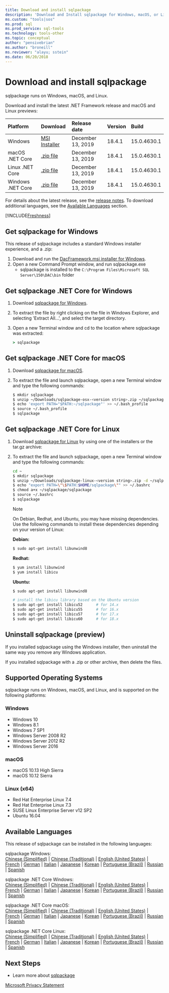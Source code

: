 ```yaml
---
title: Download and install sqlpackage
description: 'Download and Install sqlpackage for Windows, macOS, or Linux'
ms.custom: "tools|sos"
ms.prod: sql
ms.prod_service: sql-tools
ms.technology: tools-other
ms.topic: conceptual
author: "pensivebrian"
ms.author: "broneill"
ms.reviewer: "alayu; sstein"
ms.date: 06/20/2018
---
```


# Download and install sqlpackage

sqlpackage runs on Windows, macOS, and Linux.

Download and install the latest .NET Framework release and macOS and Linux previews:

|Platform|Download|Release date|Version|Build
|:---|:---|:---|:---|:---|
|Windows|[MSI Installer](https://go.microsoft.com/fwlink/?linkid=2113703)|December 13, 2019|18.4.1|15.0.4630.1|
|macOS .NET Core |[.zip file](https://go.microsoft.com/fwlink/?linkid=2113705)|December 13, 2019| 18.4.1|15.0.4630.1|
|Linux .NET Core |[.zip file](https://go.microsoft.com/fwlink/?linkid=2113331)|December 13, 2019| 18.4.1|15.0.4630.1|
|Windows .NET Core |[.zip file](https://go.microsoft.com/fwlink/?linkid=2113704)|December 13, 2019| 18.4.1|15.0.4630.1|

For details about the latest release, see the [release notes](release-notes-sqlpackage.md). To download additional languages, see the [Available Languages](#available-languages) section.

[!INCLUDE[Freshness](../includes/paragraph-content/fresh-note-steps-feedback.md)]

## Get sqlpackage for Windows

This release of sqlpackage includes a standard Windows installer experience, and a .zip: 

1. Download and run the [DacFramework.msi installer for Windows](https://go.microsoft.com/fwlink/?linkid=2113703).
2. Open a new Command Prompt window, and run sqlpackage.exe
    - sqlpackage is installed to the ```C:\Program Files\Microsoft SQL Server\150\DAC\bin``` folder

## Get sqlpackage .NET Core for Windows

1. Download [sqlpackage for Windows](https://go.microsoft.com/fwlink/?linkid=2113704).
2. To extract the file by right clicking on the file in Windows Explorer, and selecting 'Extract All...', and select the target directory.
3. Open a new Terminal window and cd to the location where sqlpackage was extracted:

   ```cmd
   > sqlpackage
   ```

## Get sqlpackage .NET Core for macOS

1. Download [sqlpackage for macOS](https://go.microsoft.com/fwlink/?linkid=2113705).
2. To extract the file and launch sqlpackage, open a new Terminal window and type the following commands:

   ```bash
   $ mkdir sqlpackage
   $ unzip ~/Downloads/sqlpackage-osx-<version string>.zip ~/sqlpackage 
   $ echo 'export PATH="$PATH:~/sqlpackage"' >> ~/.bash_profile
   $ source ~/.bash_profile
   $ sqlpackage
   ```

## Get sqlpackage .NET Core for Linux

1. Download [sqlpackage for Linux](https://go.microsoft.com/fwlink/?linkid=2113331) by using one of the installers or the tar.gz archive:
2. To extract the file and launch sqlpackage, open a new Terminal window and type the following commands:

   ```bash
   cd ~
   $ mkdir sqlpackage
   $ unzip ~/Downloads/sqlpackage-linux-<version string>.zip -d ~/sqlpackage 
   $ echo "export PATH=\"\$PATH:$HOME/sqlpackage\"" >> ~/.bashrc
   $ chmod a+x ~/sqlpackage/sqlpackage
   $ source ~/.bashrc
   $ sqlpackage
   ```

   > [!NOTE]
   > On Debian, Redhat, and Ubuntu, you may have missing dependencies. Use the following commands to install these dependencies depending on your version of Linux:

   **Debian:**

   ```bash
   $ sudo apt-get install libunwind8
   ```

   **Redhat:**

   ```bash
   $ yum install libunwind
   $ yum install libicu
   ```

   **Ubuntu:**

   ```bash
   $ sudo apt-get install libunwind8

   # install the libicu library based on the Ubuntu version
   $ sudo apt-get install libicu52      # for 14.x
   $ sudo apt-get install libicu55      # for 16.x
   $ sudo apt-get install libicu57      # for 17.x
   $ sudo apt-get install libicu60      # for 18.x
   ```

## Uninstall sqlpackage (preview)

If you installed sqlpackage using the Windows installer, then uninstall the same way you remove any Windows application.

If you installed sqlpackage with a .zip or other archive, then delete the files.

## Supported Operating Systems

sqlpackage runs on Windows, macOS, and Linux, and is supported on the following platforms:

### Windows

- Windows 10
- Windows 8.1
- Windows 7 SP1
- Windows Server 2008 R2
- Windows Server 2012 R2
- Windows Server 2016

### macOS

- macOS 10.13 High Sierra
- macOS 10.12 Sierra

### Linux (x64)

- Red Hat Enterprise Linux 7.4
- Red Hat Enterprise Linux 7.3
- SUSE Linux Enterprise Server v12 SP2
- Ubuntu 16.04

## Available Languages

This release of sqlpackage can be installed in the following languages:

sqlpackage Windows:  
[Chinese (Simplified)](https://go.microsoft.com/fwlink/?linkid=2113703&clcid=0x804) | [Chinese (Traditional)](https://go.microsoft.com/fwlink/?linkid=2113703&clcid=0x404) | [English (United States)](https://go.microsoft.com/fwlink/?linkid=2113703&clcid=0x409) | [French](https://go.microsoft.com/fwlink/?linkid=2113703&clcid=0x40c) | [German](https://go.microsoft.com/fwlink/?linkid=2113703&clcid=0x407) | [Italian](https://go.microsoft.com/fwlink/?linkid=2113703&clcid=0x410) | [Japanese](https://go.microsoft.com/fwlink/?linkid=2113703&clcid=0x411) | [Korean](https://go.microsoft.com/fwlink/?linkid=2113703&clcid=0x412) | [Portuguese (Brazil)](https://go.microsoft.com/fwlink/?linkid=2113703&clcid=0x416) | [Russian](https://go.microsoft.com/fwlink/?linkid=2113703&clcid=0x419) | [Spanish](https://go.microsoft.com/fwlink/?linkid=2113703&clcid=0x40a)

sqlpackage .NET Core Windows:  
[Chinese (Simplified)](https://go.microsoft.com/fwlink/?linkid=2113704&clcid=0x804) | [Chinese (Traditional)](https://go.microsoft.com/fwlink/?linkid=2113704&clcid=0x404) | [English (United States)](https://go.microsoft.com/fwlink/?linkid=2113704&clcid=0x409) | [French](https://go.microsoft.com/fwlink/?linkid=2113704&clcid=0x40c) | [German](https://go.microsoft.com/fwlink/?linkid=2113704&clcid=0x407) | [Italian](https://go.microsoft.com/fwlink/?linkid=2113704&clcid=0x410) | [Japanese](https://go.microsoft.com/fwlink/?linkid=2113704&clcid=0x411) | [Korean](https://go.microsoft.com/fwlink/?linkid=2113704&clcid=0x412) | [Portuguese (Brazil)](https://go.microsoft.com/fwlink/?linkid=2113704&clcid=0x416) | [Russian](https://go.microsoft.com/fwlink/?linkid=2113704&clcid=0x419) | [Spanish](https://go.microsoft.com/fwlink/?linkid=2113704&clcid=0x40a)

sqlpackage .NET Core macOS:  
[Chinese (Simplified)](https://go.microsoft.com/fwlink/?linkid=2113705&clcid=0x804) | [Chinese (Traditional)](https://go.microsoft.com/fwlink/?linkid=2113705&clcid=0x404) | [English (United States)](https://go.microsoft.com/fwlink/?linkid=2113705&clcid=0x409) | [French](https://go.microsoft.com/fwlink/?linkid=2113705&clcid=0x40c) | [German](https://go.microsoft.com/fwlink/?linkid=2113705&clcid=0x407) | [Italian](https://go.microsoft.com/fwlink/?linkid=2113705&clcid=0x410) | [Japanese](https://go.microsoft.com/fwlink/?linkid=2113705&clcid=0x411) | [Korean](https://go.microsoft.com/fwlink/?linkid=2113705&clcid=0x412) | [Portuguese (Brazil)](https://go.microsoft.com/fwlink/?linkid=2113705&clcid=0x416) | [Russian](https://go.microsoft.com/fwlink/?linkid=2113705&clcid=0x419) | [Spanish](https://go.microsoft.com/fwlink/?linkid=2113705&clcid=0x40a)

sqlpackage .NET Core Linux:  
[Chinese (Simplified)](https://go.microsoft.com/fwlink/?linkid=2113331&clcid=0x804) | [Chinese (Traditional)](https://go.microsoft.com/fwlink/?linkid=2113331&clcid=0x404) | [English (United States)](https://go.microsoft.com/fwlink/?linkid=2113331&clcid=0x409) | [French](https://go.microsoft.com/fwlink/?linkid=2113331&clcid=0x40c) | [German](https://go.microsoft.com/fwlink/?linkid=2113331&clcid=0x407) | [Italian](https://go.microsoft.com/fwlink/?linkid=2113331&clcid=0x410) | [Japanese](https://go.microsoft.com/fwlink/?linkid=2113331&clcid=0x411) | [Korean](https://go.microsoft.com/fwlink/?linkid=2113331&clcid=0x412) | [Portuguese (Brazil)](https://go.microsoft.com/fwlink/?linkid=2113331&clcid=0x416) | [Russian](https://go.microsoft.com/fwlink/?linkid=2113331&clcid=0x419) | [Spanish](https://go.microsoft.com/fwlink/?linkid=2113331&clcid=0x40a)

## Next Steps

- Learn more about [sqlpackage](sqlpackage.md)

[Microsoft Privacy Statement](https://go.microsoft.com/fwlink/?LinkId=521839)

